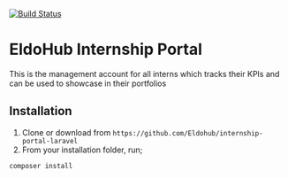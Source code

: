 [![Build Status](https://travis-ci.org/Eldohub/internship-portal-laravel.svg?branch=master)](https://travis-ci.org/Eldohub/internship-portal-laravel)


# EldoHub Internship Portal
This is the management account for all interns which tracks their KPIs and can be used to showcase in their portfolios

## Installation

1. Clone or download from `https://github.com/Eldohub/internship-portal-laravel` 
2. From your installation folder, run;
```bash
composer install
```



